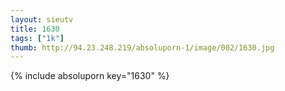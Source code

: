 ```yaml
--- 
layout: sieutv
title: 1630
tags: ["1k"]
thumb: http://94.23.248.219/absoluporn-1/image/002/1630.jpg
---
```

{% include absoluporn key="1630" %} 
